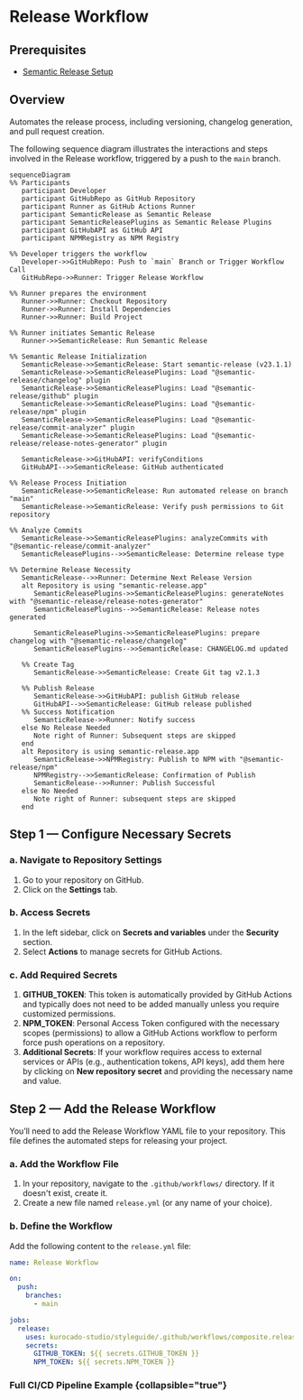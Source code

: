 # Release Workflow

## Prerequisites

- [Semantic Release Setup](How-To-Install-Semantic-Release.md)

## Overview

Automates the release process, including versioning, changelog generation, and pull request
creation.

The following sequence diagram illustrates the interactions and steps involved in the Release
workflow, triggered by a push to the `main` branch.

```mermaid
sequenceDiagram
%% Participants
   participant Developer
   participant GitHubRepo as GitHub Repository
   participant Runner as GitHub Actions Runner
   participant SemanticRelease as Semantic Release
   participant SemanticReleasePlugins as Semantic Release Plugins
   participant GitHubAPI as GitHub API
   participant NPMRegistry as NPM Registry

%% Developer triggers the workflow
   Developer->>GitHubRepo: Push to `main` Branch or Trigger Workflow Call
   GitHubRepo->>Runner: Trigger Release Workflow

%% Runner prepares the environment
   Runner->>Runner: Checkout Repository
   Runner->>Runner: Install Dependencies
   Runner->>Runner: Build Project

%% Runner initiates Semantic Release
   Runner->>SemanticRelease: Run Semantic Release

%% Semantic Release Initialization
   SemanticRelease->>SemanticRelease: Start semantic-release (v23.1.1)
   SemanticRelease->>SemanticReleasePlugins: Load "@semantic-release/changelog" plugin
   SemanticRelease->>SemanticReleasePlugins: Load "@semantic-release/github" plugin
   SemanticRelease->>SemanticReleasePlugins: Load "@semantic-release/npm" plugin
   SemanticRelease->>SemanticReleasePlugins: Load "@semantic-release/commit-analyzer" plugin
   SemanticRelease->>SemanticReleasePlugins: Load "@semantic-release/release-notes-generator" plugin

   SemanticRelease->>GitHubAPI: verifyConditions
   GitHubAPI-->>SemanticRelease: GitHub authenticated

%% Release Process Initiation
   SemanticRelease->>SemanticRelease: Run automated release on branch "main"
   SemanticRelease->>SemanticRelease: Verify push permissions to Git repository

%% Analyze Commits
   SemanticRelease->>SemanticReleasePlugins: analyzeCommits with "@semantic-release/commit-analyzer"
   SemanticReleasePlugins-->>SemanticRelease: Determine release type

%% Determine Release Necessity
   SemanticRelease-->>Runner: Determine Next Release Version
   alt Repository is using "semantic-release.app"
      SemanticReleasePlugins->>SemanticReleasePlugins: generateNotes with "@semantic-release/release-notes-generator"
      SemanticReleasePlugins-->>SemanticRelease: Release notes generated

      SemanticReleasePlugins->>SemanticReleasePlugins: prepare changelog with "@semantic-release/changelog"
      SemanticReleasePlugins-->>SemanticRelease: CHANGELOG.md updated

   %% Create Tag
      SemanticRelease->>SemanticRelease: Create Git tag v2.1.3

   %% Publish Release
      SemanticRelease->>GitHubAPI: publish GitHub release
      GitHubAPI-->>SemanticRelease: GitHub release published
   %% Success Notification
      SemanticRelease->>Runner: Notify success
   else No Release Needed
      Note right of Runner: Subsequent steps are skipped
   end
   alt Repository is using semantic-release.app
      SemanticRelease->>NPMRegistry: Publish to NPM with "@semantic-release/npm"
      NPMRegistry-->>SemanticRelease: Confirmation of Publish
      SemanticRelease-->>Runner: Publish Successful
   else No Needed
      Note right of Runner: subsequent steps are skipped
   end

```

## Step 1 — Configure Necessary Secrets

### a. Navigate to Repository Settings

1. Go to your repository on GitHub.
2. Click on the **Settings** tab.

### b. Access Secrets

1. In the left sidebar, click on **Secrets and variables** under the **Security** section.
2. Select **Actions** to manage secrets for GitHub Actions.

### c. Add Required Secrets

1. **GITHUB_TOKEN**: This token is automatically provided by GitHub Actions and typically does not
   need to be added manually unless you require customized permissions.
2. **NPM_TOKEN**: Personal Access Token configured with the necessary scopes (permissions) to allow
   a GitHub Actions workflow to perform force push operations on a repository.
3. **Additional Secrets**: If your workflow requires access to external services or APIs (e.g.,
   authentication tokens, API keys), add them here by clicking on **New repository secret** and
   providing the necessary name and value.

## Step 2 — Add the Release Workflow

You’ll need to add the Release Workflow YAML file to your repository. This file defines the
automated steps for releasing your project.

### a. Add the Workflow File

1. In your repository, navigate to the `.github/workflows/` directory. If it doesn't exist, create
   it.
2. Create a new file named `release.yml` (or any name of your choice).

### b. Define the Workflow

Add the following content to the `release.yml` file:

```yaml
name: Release Workflow

on:
  push:
    branches:
      - main

jobs:
  release:
    uses: kurocado-studio/styleguide/.github/workflows/composite.release.yml@main
    secrets:
      GITHUB_TOKEN: ${{ secrets.GITHUB_TOKEN }}
      NPM_TOKEN: ${{ secrets.NPM_TOKEN }}
```

### Full CI/CD Pipeline Example {collapsible="true"}

<code-block lang="yaml" src="ci.yml" />
